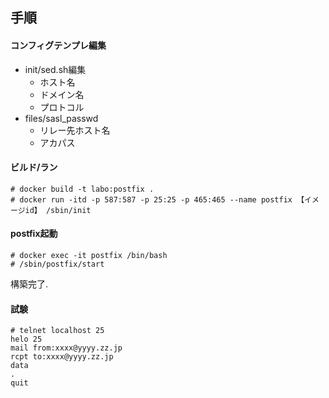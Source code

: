 ## 手順
#### コンフィグテンプレ編集

- init/sed.sh編集
	- ホスト名
	- ドメイン名
	- プロトコル
- files/sasl_passwd
	- リレー先ホスト名
	- アカパス

#### ビルド/ラン
```
# docker build -t labo:postfix .
# docker run -itd -p 587:587 -p 25:25 -p 465:465 --name postfix 【イメージid】 /sbin/init
```

#### postfix起動
```
# docker exec -it postfix /bin/bash
# /sbin/postfix/start
```
構築完了.

#### 試験
```
# telnet localhost 25
helo 25
mail from:xxxx@yyyy.zz.jp
rcpt to:xxxx@yyyy.zz.jp
data
.
quit
```
